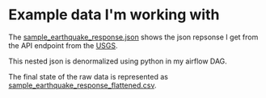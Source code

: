 # Example data I'm working with

The [sample_earthquake_response.json](sample_earthquake_response.json) shows the json repsonse I get from the API endpoint from the [USGS]('https://earthquake.usgs.gov/fdsnws/event/1/').

This nested json is denormalized using python in my airflow DAG.

The final state of the raw data is represented as [sample_earthquake_response_flattened.csv](sample_earthquake_response_flattened.csv).